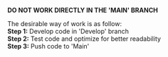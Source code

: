 **DO NOT WORK DIRECTLY IN THE 'MAIN' BRANCH**

The desirable way of work is as follow:<br />
**Step 1:** Develop code in 'Develop' branch<br />
**Step 2:** Test code and optimize for better readability<br />
**Step 3:** Push code to 'Main'
